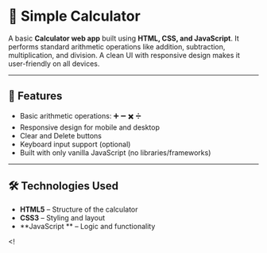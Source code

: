 # 🧮 Simple Calculator

A basic **Calculator web app** built using **HTML, CSS, and JavaScript**. It performs standard arithmetic operations like addition, subtraction, multiplication, and division. A clean UI with responsive design makes it user-friendly on all devices.

---

## 🚀 Features

- Basic arithmetic operations: ➕ ➖ ✖️ ➗  
- Responsive design for mobile and desktop  
- Clear and Delete buttons  
- Keyboard input support (optional)  
- Built with only vanilla JavaScript (no libraries/frameworks)

---

## 🛠️ Technologies Used

- **HTML5** – Structure of the calculator
- **CSS3** – Styling and layout
- **JavaScript ** – Logic and functionality



<!

